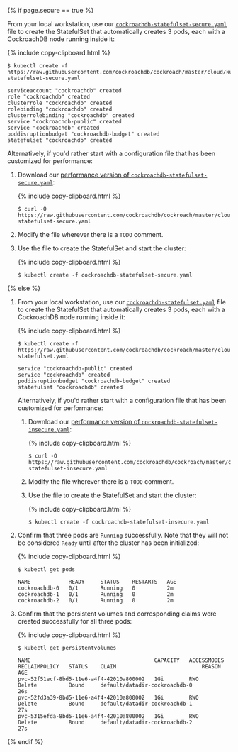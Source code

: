 {%  if page.secure == true %}

From your local workstation, use our [`cockroachdb-statefulset-secure.yaml`](https://github.com/cockroachdb/cockroach/blob/master/cloud/kubernetes/cockroachdb-statefulset-secure.yaml) file to create the StatefulSet that automatically creates 3 pods, each with a CockroachDB node running inside it:

{%  include copy-clipboard.html %}
~~~ shell
$ kubectl create -f https://raw.githubusercontent.com/cockroachdb/cockroach/master/cloud/kubernetes/cockroachdb-statefulset-secure.yaml
~~~

~~~
serviceaccount "cockroachdb" created
role "cockroachdb" created
clusterrole "cockroachdb" created
rolebinding "cockroachdb" created
clusterrolebinding "cockroachdb" created
service "cockroachdb-public" created
service "cockroachdb" created
poddisruptionbudget "cockroachdb-budget" created
statefulset "cockroachdb" created
~~~

Alternatively, if you'd rather start with a configuration file that has been customized for performance:

1. Download our [performance version of `cockroachdb-statefulset-secure.yaml`](https://github.com/cockroachdb/cockroach/blob/master/cloud/kubernetes/performance/cockroachdb-statefulset-secure.yaml):

    {%  include copy-clipboard.html %}
    ~~~ shell
    $ curl -O https://raw.githubusercontent.com/cockroachdb/cockroach/master/cloud/kubernetes/performance/cockroachdb-statefulset-secure.yaml
    ~~~

2. Modify the file wherever there is a `TODO` comment.

3. Use the file to create the StatefulSet and start the cluster:

    {%  include copy-clipboard.html %}
    ~~~ shell
    $ kubectl create -f cockroachdb-statefulset-secure.yaml
    ~~~

{%  else %}

1. From your local workstation, use our [`cockroachdb-statefulset.yaml`](https://github.com/cockroachdb/cockroach/blob/master/cloud/kubernetes/cockroachdb-statefulset.yaml) file to create the StatefulSet that automatically creates 3 pods, each with a CockroachDB node running inside it:

    {%  include copy-clipboard.html %}
    ~~~ shell
    $ kubectl create -f https://raw.githubusercontent.com/cockroachdb/cockroach/master/cloud/kubernetes/cockroachdb-statefulset.yaml
    ~~~

    ~~~
    service "cockroachdb-public" created
    service "cockroachdb" created
    poddisruptionbudget "cockroachdb-budget" created
    statefulset "cockroachdb" created
    ~~~

    Alternatively, if you'd rather start with a configuration file that has been customized for performance:

    1. Download our [performance version of `cockroachdb-statefulset-insecure.yaml`](https://github.com/cockroachdb/cockroach/blob/master/cloud/kubernetes/performance/cockroachdb-statefulset-insecure.yaml):

        {%  include copy-clipboard.html %}
        ~~~ shell
        $ curl -O https://raw.githubusercontent.com/cockroachdb/cockroach/master/cloud/kubernetes/performance/cockroachdb-statefulset-insecure.yaml
        ~~~

    2. Modify the file wherever there is a `TODO` comment.

    3. Use the file to create the StatefulSet and start the cluster:

        {%  include copy-clipboard.html %}
        ~~~ shell
        $ kubectl create -f cockroachdb-statefulset-insecure.yaml
        ~~~

2. Confirm that three pods are `Running` successfully. Note that they will not
   be considered `Ready` until after the cluster has been initialized:

    {%  include copy-clipboard.html %}
    ~~~ shell
    $ kubectl get pods
    ~~~

    ~~~
    NAME            READY     STATUS    RESTARTS   AGE
    cockroachdb-0   0/1       Running   0          2m
    cockroachdb-1   0/1       Running   0          2m
    cockroachdb-2   0/1       Running   0          2m
    ~~~

3. Confirm that the persistent volumes and corresponding claims were created successfully for all three pods:

    {%  include copy-clipboard.html %}
    ~~~ shell
    $ kubectl get persistentvolumes
    ~~~

    ~~~
    NAME                                       CAPACITY   ACCESSMODES   RECLAIMPOLICY   STATUS    CLAIM                           REASON    AGE
    pvc-52f51ecf-8bd5-11e6-a4f4-42010a800002   1Gi        RWO           Delete          Bound     default/datadir-cockroachdb-0             26s
    pvc-52fd3a39-8bd5-11e6-a4f4-42010a800002   1Gi        RWO           Delete          Bound     default/datadir-cockroachdb-1             27s
    pvc-5315efda-8bd5-11e6-a4f4-42010a800002   1Gi        RWO           Delete          Bound     default/datadir-cockroachdb-2             27s
    ~~~

{%  endif %}
